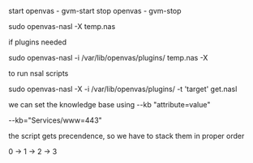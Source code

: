 start openvas - gvm-start
stop openvas - gvm-stop

sudo openvas-nasl -X temp.nas

if plugins needed

sudo openvas-nasl -i /var/lib/openvas/plugins/ temp.nas -X

to run nsal scripts


sudo openvas-nasl -X -i /var/lib/openvas/plugins/ -t 'target' get.nasl

we can set the knowledge base using --kb "attribute=value"

--kb="Services/www=443"


the script gets precendence, so we have to stack them in proper order

0 -> 1 -> 2 -> 3

